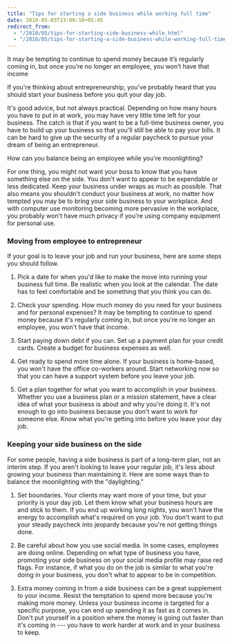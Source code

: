 ```yaml
---
title: "Tips for starting a side business while working full time"
date: 2010-05-03T23:09:18+05:45
redirect_from:
  - "/2010/05/tips-for-starting-side-business-while.html"
  - "/2010/05/tips-for-starting-a-side-business-while-working-full-time/"
---
```


<p class="lead">It may be tempting to continue to spend money because it’s regularly coming in, but once you’re no longer an employee, you won’t have that income</p>

If you're thinking about entrepreneurship, you've probably heard that you should start your business before you quit your day job.

It's good advice, but not always practical. Depending on how many hours you have to put in at work, you may have very little time left for your business. The catch is that if you want to be a full-time business owner, you have to build up your business so that you'll still be able to pay your bills. It can be hard to give up the security of a regular paycheck to pursue your dream of being an entrepreneur.

How can you balance being an employee while you're moonlighting?

For one thing, you might not want your boss to know that you have something else on the side. You don't want to appear to be expendable or less dedicated. Keep your business under wraps as much as possible. That also means you shouldn't conduct your business at work, no matter how tempted you may be to bring your side business to your workplace. And with computer use monitoring becoming more pervasive in the workplace, you probably won't have much privacy if you're using company equipment for personal use.

### Moving from employee to entrepreneur

If your goal is to leave your job and run your business, here are some steps you should follow.

1. Pick a date for when you'd like to make the move into running your business full time. Be realistic when you look at the calendar. The date has to feel comfortable and be something that you think you can do.

2. Check your spending. How much money do you need for your business and for personal expenses? It may be tempting to continue to spend money because it's regularly coming in, but once you're no longer an employee, you won't have that income.

3. Start paying down debt if you can. Set up a payment plan for your credit cards. Create a budget for business expenses as well.

4. Get ready to spend more time alone. If your business is home-based, you won't have the office co-workers around. Start networking now so that you can have a support system before you leave your job.

5. Get a plan together for what you want to accomplish in your business. Whether you use a business plan or a mission statement, have a clear idea of what your business is about and why you're doing it. It's not enough to go into business because you don't want to work for someone else. Know what you're getting into before you leave your day job.

### Keeping your side business on the side

For some people, having a side business is part of a long-term plan, not an interim step. If you aren't looking to leave your regular job, it's less about growing your business than maintaining it. Here are some ways than to balance the moonlighting with the "daylighting."

1. Set boundaries. Your clients may want more of your time, but your priority is your day job. Let them know what your business hours are and stick to them. If you end up working long nights, you won't have the energy to accomplish what's required on your job. You don't want to put your steady paycheck into jeopardy because you're not getting things done.

2. Be careful about how you use social media. In some cases, employees are doing online. Depending on what type of business you have, promoting your side business on your social media profile may raise red flags. For instance, if what you do on the job is similar to what you're doing in your business, you don't what to appear to be in competition.

3. Extra money coming in from a side business can be a great supplement to your income. Resist the temptation to spend more because you're making more money. Unless your business income is targeted for a specific purpose, you can end up spending it as fast as it comes in. Don't put yourself in a position where the money is going out faster than it's coming in --- you have to work harder at work and in your business to keep.
